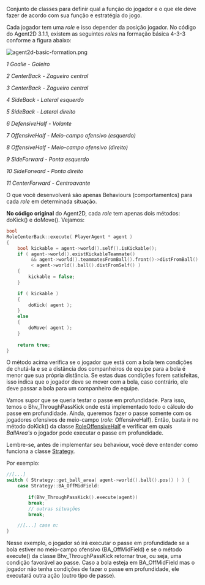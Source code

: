 Conjunto de classes para definir qual a função do jogador e o que ele deve fazer de acordo com sua função e estratégia do jogo.

Cada jogador tem uma _role_ e isso depender da posição jogador. No código do Agent2D 3.1.1, existem as seguintes _roles_ na formação básica 4-3-3 conforme a figura abaixo:

![agent2d-basic-formation.png](https://github.com/repo/qM7nyp/images/2726709993-agent2d-basic-formation.png)

_1 Goalie - Goleiro_

_2 CenterBack - Zagueiro central_

_3 CenterBack - Zagueiro central_

_4 SideBack - Lateral esquerdo_

_5 SideBack - Lateral direito_

_6 DefensiveHalf - Volante_

_7 OffensiveHalf - Meio-campo ofensivo (esquerdo)_

_8 OffensiveHalf - Meio-campo ofensivo (direito)_

_9 SideForward - Ponta esquerdo_

_10 SideForward - Ponta direito_

_11 CenterForward - Centroavante_



O que você desenvolverá são apenas Behaviours (comportamentos) para cada _role_ em determinada situação. 

**No código original** do Agent2D, cada _role_ tem apenas dois métodos: doKick() e doMove(). Vejamos:
```cpp
bool
RoleCenterBack::execute( PlayerAgent * agent )
{
    bool kickable = agent->world().self().isKickable();
    if ( agent->world().existKickableTeammate()
         && agent->world().teammatesFromBall().front()->distFromBall()
         < agent->world().ball().distFromSelf() )
    {
        kickable = false;
    }

    if ( kickable )
    {
        doKick( agent );
    }
    else
    {
        doMove( agent );
    }
    
    return true;
}
```
O método acima verifica se o jogador que está com a bola tem condições de chutá-la e se a distância dos companheiros de equipe para a bola é menor que sua própria distância. Se estas duas condições forem satisfeitas, isso indica que o jogador deve se mover com a bola, caso contrário, ele deve passar a bola para um companheiro de equipe.

Vamos supor que se queria testar o passe em profundidade. Para isso, temos o Bhv_ThroughPassKick onde está implementado todo o cálculo do passe em profundidade.
Ainda, queremos fazer o passe somente com os jogadores ofensivos de meio-campo (_role_: OffensiveHalf). Então, basta ir no método doKick() da classe [RoleOffensiveHalf](https://github.com/herinson/robocup2d/wiki/RoleOffensiveHalf) e verificar em quais _BallArea's_ o jogador pode executar o passe em profundidade. 

Lembre-se, antes de implementar seu behaviour, você deve entender como funciona a classe [Strategy](https://github.com/herinson/robocup2d/wiki/Strategy).

Por exemplo:
```cpp
//[...]
switch ( Strategy::get_ball_area( agent->world().ball().pos() ) ) {
    case Strategy::BA_OffMidField:
       
        if(Bhv_ThroughPassKick().execute(agent))
	    break;
        // outras situações
        break;

    //[...] case n:
}
```
Nesse exemplo, o jogador só irá executar o passe em profundidade se a bola estiver no meio-campo ofensivo (BA_OffMidField) e se o método execute() da classe Bhv_ThroughPassKick retornar true, ou seja, uma condição favorável ao passe. Caso a bola esteja em BA_OffMidField mas o jogador não tenha condições de fazer o passe em profundidade, ele executará outra ação (outro tipo de passe).
